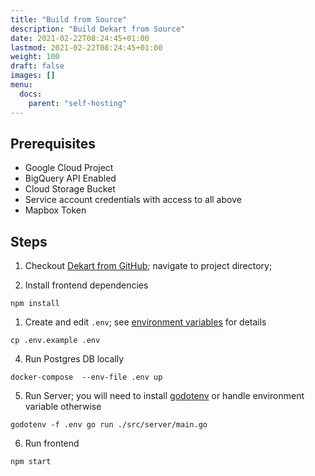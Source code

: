 ```yaml
---
title: "Build from Source"
description: "Build Dekart from Source"
date: 2021-02-22T08:24:45+01:00
lastmod: 2021-02-22T08:24:45+01:00
weight: 100
draft: false
images: []
menu:
  docs:
    parent: "self-hosting"
---
```


## Prerequisites

* Google Cloud Project
* BigQuery API Enabled
* Cloud Storage Bucket
* Service account credentials with access to all above
* Mapbox Token

## Steps

1. Checkout [Dekart from GitHub](https://github.com/dekart-xyz/dekart); navigate to project directory;

2. Install frontend dependencies
```
npm install
```

1. Create and edit `.env`; see [environment variables](/docs/configuration/environment-variables/) for details


```
cp .env.example .env
```

4. Run Postgres DB locally

```
docker-compose  --env-file .env up
```

5. Run Server; you will need to install [godotenv](https://github.com/joho/godotenv) or handle environment variable otherwise

```
godotenv -f .env go run ./src/server/main.go
```

6. Run frontend

```
npm start
```

